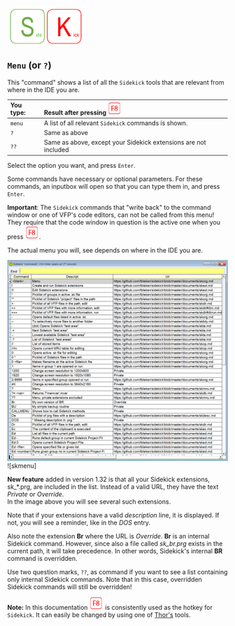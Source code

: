 [![Sidekick](Images/SKLogo.png)](../README.md)

## `Menu` (or `?`)

This "command" shows a list of all the `Sidekick` tools that are relevant from where in the IDE you are. 

| You type:                |        Result after pressing ![`F8`](Images/F8.png) |
|:-------------------------|:----------------------------------------------------------|
| `menu`                       | A list of all relevant `Sidekick` commands is shown.  |
| `?` | Same as above |  
| `??` | Same as above, except your Sidekick extensions are not included 

Select the option you want, and press `Enter`.  

Some commands have necessary or optional parameters. For these commands, an inputbox will open so that you can type them in, and press `Enter`.

**Important**: The `Sidekick` commands that "write back" to the command window or one of VFP's code editors, can not be called from this menu! They require that the code window in question is the active one when you press ![`F8`](Images/F8.png).  

The actual menu you will, see depends on where in the IDE you are.

![skmenu](./Images/skmenu.png)![skmenu]

**New feature** added in version 1.32 is that all your Sidekick extensions, sk_*.prg, are included in the list. Instead of a valid URL, they have the text *Private* or *Override*.    
In the image above you will see several such extensions.  

Note that if your extensions have a valid *description* line, it is displayed. If not, you will see a reminder, like in the *DOS* entry.  

Also note the extension **Br** where the URL is *Override*. **Br** is an internal Sidekick command. However, since also a file called *sk_br.prg* exists in the current path, it will take precedence. In other words, Sidekick's internal **BR** command is overridden. 

Use two question marks, `??`, as command if you want to see a list containing only internal Sidekick commands. Note that in this case, overridden Sidekick commands will still be overridden!

**Note:** In this documentation ![`F8`](Images/F8.png) is consistently used as the hotkey for `Sidekick`. It can easily be changed by using one of [Thor's](https://github.com/VFPX/Thor) tools.